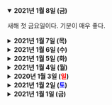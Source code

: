 <details open>
    <summary><b>2021년 1월 8일 (금)</b></summary>
        <p>새해 첫 금요일이다. 기분이 매우 좋다.</p>
</details>
<details>
    <summary><b>2021년 1월 7일 (목)</b></summary>
        <ol>
            <li>오전에는 반찬을 사러 나가자.</li>
            <li>하루 종일 방 안에 있느라 밖에 눈이 내린줄도 몰랐다.</li>
            <li>언제부턴가 'OO는 남자의 로망'이라는 말이 별로 와닿지 않게 되었다.</li>
        </ol>
</details>
<details>
    <summary><b>2021년 1월 6일 (수)</b></summary>
        <ol>
            <li>새해부터 미팅이 너무 많다.</li>
            <li>아침 환기하면서 창문을 열면, 밝은 달이 픽셀로 보인다(방충망 때문에).</li>
            <li>아마존 에코를 학습시키는 알바가 들어왔다. 후딱 끝내야지.</li>
        </ol>
</details>
<details>
    <summary><b>2021년 1월 5일 (화)</b></summary>
        <p>꿈에 쌀벌레들이 잔뜩 나왔다. 베를린에서 덕순이와 나를 고생시킨 그 쌀벌레들보다 더 토실토실한 녀석들이었다. 휴지로 열심히 뭉개주었다.</p>ㅂ
</details>
<details>
    <summary><b>2021년 1월 4일 (월)</b></summary>
        <ol>
            <li>그동안의 휴식을 털어내고 일해야한다. 충분히 쉬었지만 더 쉬고 싶다.</li>
            <li>자고 일어나면 입과 콧 속이 말라있을 때의 불쾌감.</li>
            <li>마늘보쌈 너무 맛있음. 적당히 자극적이고 적당히 배부름.</li>
            <li>덕순이와 음악 틀어놓고 파스타 만들 때의 소소한 즐거움.</li>
            <li>페르소나 음악 틀어놓고 일하기.</li>
        </ol>
</details>
<details>
    <summary><b>2020년 1월 3일 (<text style="color:red">일</text>)</b></summary>
        <p>🎮 페르소나 5 - 엔딩까지의 플레이타임이 무려 71시간. 무척 길었지만 푹 빠져 즐겼다. 일단 단점부터 이야기해보면, 스토리가 처음엔 흥미진진하다가 후반부로 갈수록 오글거림이 세진다. 잔 로딩이 많아 시원시원한 진행이 어렵고 플3/4 두 세대로 나온 게임이라 그래픽이 살짝 미묘하다(나쁘진 않지만 좋지도 않음). 캐릭터들이 나름 매력이 있지만 그 숫자가 많아지면서 한 명 한 명의 개성이 옅어진다. 또한 서비스 신을 통한 성적 대상화가 여러 번 나오는데, 캐릭터들이 중고등학생들이라 나올 때마다 불쾌했음.</p>
        <p>그러나 위에 서술한 단점에도 불구하고 정말 재밌었다. 이런 재밌는 RPG를 플5 샀다는 이유만으로 무료로 즐길 수 있다는 사실이 믿기지 않는다. 그저 푹 빠진채로 시간을 보냈다. 일본 작품 특유의 클리셰와 오글거림이 잔뜩 있긴 하지만, 그 유치함을 정면으로 즐긴다는 마음으로 플레이하니 괜찮았다. 개성적인 스타일과 일러스트가 미묘한 그래픽을 모두 커버해준다. 그리고 전투 음악이 최고였다. 이제 2회차로 플래티넘을 노리자.</p>
</details>
<details>
    <summary><b>2021년 1월 2일 (<text style="color:blue">토</text>)</b></summary>
        <ol>
            <li>수건을 건조기에 돌렸더니 뽀송뽀송하다.</li>
            <li>잊지 말고 스트리칭하자.</li>
            <li>덕순이와 끓여먹은 떡국이 맛있었다.</li>
        </ol>
</details>
<details>
    <summary><b>2021년 1월 1일 (금)</b></summary>
        <ol>
            <li>모두 새해 복 많이 받으세요.</li>
            <li>한국에 온 지 딱 1년 됐다.</li>
            <li>🎬 나 홀로 집에 2 - 어제는 덕순이와 영화를 보며 한 해를 마무리했다. 2도 재밌었고 마음 따뜻해졌고 뉴욕으로 가고 싶어졌다. 다만 케빈은 사실 새디스트+사이코패스가 아닐까 깊이 의심가기 시작했음.</li>
        </ol>
</details>